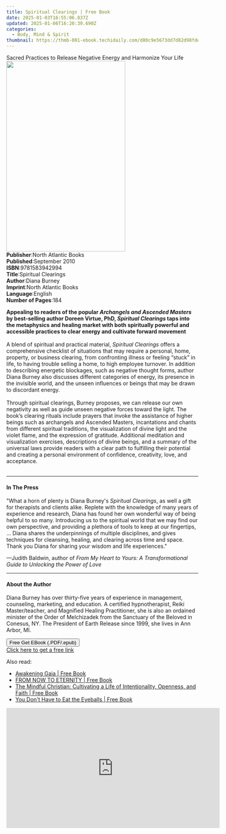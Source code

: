 ```yaml
---
title: Spiritual Clearings | Free Book
date: 2025-01-03T16:55:06.837Z
updated: 2025-01-06T16:20:39.690Z
categories:
  - Body, Mind & Spirit
thumbnail: https://thmb-001-ebook.techidaily.com/d80c9e5673dd7d82d98fdedaea25cb051e4413a88b3920b1b7b1c7f866b8940a.jpg
---
```

<main id="book-container">
  <div class="flex flex-col">
    <div class="book-brief flex-1 py-6 px-4 sm:p-6 md:py-10 md:px-8">
      <!-- brief-->
      <div class="book-brief-main">
        Sacred Practices to Release Negative Energy and Harmonize Your Life
      </div>
    </div>
    <div
      class="book-meta-info flex-1 grid gap-4 col-start-1 col-end-3 row-start-1 sm:mb-6 sm:grid-cols-4 lg:gap-6 lg:col-start-2 lg:row-end-6 lg:row-span-6 lg:mb-0"
    >
      <div
        class="book-meta-info-left place-content-center mt-4 p-4 text-sm leading-6 col-start-2 col-span-2 dark:text-slate-400"
      >
        <img
          class="w-full h-500 object-cover rounded-lg sm:h-255 sm:col-span-2 lg:col-span-full"
          src="https://img-001-ebook.techidaily.com/908b3e3db4bff7c1ffd77e9799cee459d40f55118e75a6245e0c49b7d32cde75.jpg"
          alt=""
          width="312"
          height="500"
        />
      </div>
      <div
        class="book-meta-info-right mt-2 col-start-1 row-start-2 col-span-3 self-center"
      >
        <!-- meta data  -->
        <div class="flex flex-col px-4 md:px-8">
          <div class="flex-1">
            <strong>Publisher</strong>:<span class="px-2"
              >North Atlantic Books</span
            >
          </div>
          <div class="flex-1">
            <strong>Published</strong>:<span class="px-2">September 2010</span>
          </div>
          <div class="flex-1">
            <strong>ISBN</strong>:<span class="px-2">9781583942994</span>
          </div>
          <div class="flex-1">
            <strong>Title</strong>:<span class="px-2">Spiritual Clearings</span>
          </div>
          <div class="flex-1">
            <strong>Author</strong>:<span class="px-2">Diana Burney</span>
          </div>
          <div class="flex-1">
            <strong>Imprint</strong>:<span class="px-2"
              >North Atlantic Books</span
            >
          </div>
          <div class="flex-1">
            <strong>Language</strong>:<span class="px-2">English</span>
          </div>
          <div class="flex-1">
            <strong>Number of Pages</strong>:<span class="px-2">184</span>
          </div>
        </div>
      </div>
    </div>
    <div class="book-description flex-1 py-6 px-4 sm:p-6 md:py-10 md:px-8">
      <div class="book-description-main">
        <div accordion-content="" id="description">
          <p>
            <b
              >Appealing to readers of the popular
              <i>Archangels and Ascended Masters</i> by best-selling author
              Doreen Virtue, PhD, <i>Spiritual Clearings</i> taps into the
              metaphysics and healing market with both spiritually powerful and
              accessible practices to clear energy and cultivate forward
              movement<br /></b
            ><br />
            A blend of spiritual and practical material,
            <i>Spiritual Clearings</i> offers a comprehensive checklist of
            situations that may require a personal, home, property, or business
            clearing, from confronting illness or feeling “stuck” in life, to
            having trouble selling a home, to high employee turnover. In
            addition to describing energetic blockages, such as negative thought
            forms, author Diana Burney also discusses different categories of
            energy, its presence in the invisible world, and the unseen
            influences or beings that may be drawn to discordant energy.<br /><br />
            Through spiritual clearings, Burney proposes, we can release our own
            negativity as well as guide unseen negative forces toward the light.
            The book’s clearing rituals include prayers that invoke the
            assistance of higher beings such as archangels and Ascended Masters,
            incantations and chants from different spiritual traditions, the
            visualization of divine light and the violet flame, and the
            expression of gratitude. Additional meditation and visualization
            exercises, descriptions of divine beings, and a summary of the
            universal laws provide readers with a clear path to fulfilling their
            potential and creating a personal environment of confidence,
            creativity, love, and acceptance.<br /><br />
          </p>
        </div>
        <div class="accordion-fader"></div>
      </div>
    </div>
    <div class="book-excerpts flex-1 py-6 px-4 sm:p-6 md:py-10 md:px-8">
      <!-- excerpts-->
      <div class="book-excerpts-main">
        <hr />
        <h4 class="placeholder placeholder-heading">
          <span>In The Press</span>
        </h4>
        <p></p>
        <p>
          "What a horn of plenty is Diana Burney's <i>Spiritual Clearings</i>,
          as well a gift for therapists and clients alike. Replete with the
          knowledge of many years of experience and research, Diana has found
          her own wonderful way of being helpful to so many. Introducing us to
          the spiritual world that we may find our own perspective, and
          providing a plethora of tools to keep at our fingertips, ... Diana
          shares the underpinnings of multiple disciplines, and gives techniques
          for cleansing, healing, and clearing across time and space. Thank you
          Diana for sharing your wisdom and life experiences."
        </p>
        <p>
          —Judith Baldwin, author of
          <i
            >From My Heart to Yours: A Transformational Guide to Unlocking the
            Power of Love</i
          >
        </p>
        <p></p>
      </div>
    </div>
    <div class="book-about-author flex-1 py-6 px-4 sm:p-6 md:py-10 md:px-8">
      <!-- about author-->
      <div class="book-main-author-main">
        <hr />
        <h4 class="placeholder placeholder-heading">
          <span>About the Author</span>
        </h4>
        <p></p>
        <p>
          Diana Burney has over thirty-five years of experience in management,
          counseling, marketing, and education. A certified hypnotherapist,
          Reiki Master/teacher, and Magnified Healing Practitioner, she is also
          an ordained minister of the Order of Melchizadek from the Sanctuary of
          the Beloved in Conesus, NY. The President of Earth Release since 1999,
          she lives in Ann Arbor, MI.
        </p>
        <p></p>
      </div>
    </div>
    <div class="book-free-get flex-1 py-6 px-4 sm:p-6 md:py-10 md:px-8">
      <button
        id="btn-free-get"
        class="bg-blue-500 hover:bg-blue-700 text-white font-bold py-2 px-4 rounded"
      >
        Free Get EBook (.PDF/.epub)
      </button>
      <div id="countdown-display" class="px-2 text-lg mt-2"></div>
      <a
        id="free-link"
        class="hidden bg-blue-500 hover:bg-blue-700 text-white font-bold py-2 px-4 rounded"
        href="https://www.ebooks.com/en-us/book/563678/spiritual-clearings/diana-burney/"
        target="_blank"
        >Click here to get a free link</a
      >
    </div>
    <script>
      let countdownTime = 0;
      let countdownInterval = null;
      document
        .getElementById('btn-free-get')
        .addEventListener('click', startCountdown);
      function startCountdown() {
        countdownTime = new Date().getTime() + 60000 * 3;
        countdownInterval = setInterval(updateCountdown, 1000);
        document.getElementById('btn-free-get').disabled = true;
        document
          .getElementById('btn-free-get')
          .classList.add('bg-gray-500', 'cursor-not-allowed');
      }
      function updateCountdown() {
        let currentTime = new Date().getTime();
        let timeLeft = countdownTime - currentTime;
        let secondsLeft = Math.floor(timeLeft / 1000);
        document.getElementById('countdown-display').innerHTML =
          `Remaining time: ${secondsLeft} seconds.`;
        if (secondsLeft <= 0) {
          clearInterval(countdownInterval);
          document.getElementById('btn-free-get').classList.add('hidden');
          document.getElementById('free-link').classList.remove('hidden');
          document.getElementById('countdown-display').innerHTML = '';
        }
      }
    </script>
  </div>
</main>

<ins class="adsbygoogle"
      style="display:block"
      data-ad-client="ca-pub-7571918770474297"
      data-ad-slot="8358498916"
      data-ad-format="auto"
      data-full-width-responsive="true"></ins>
    

<span class="atpl-alsoreadstyle">Also read:</span>
<div><ul>
<li><a href="https://novels-ebooks.techidaily.com/209911909-9781733772235-awakening-gaia/"><u>Awakening Gaia | Free Book</u></a></li>
<li><a href="https://novels-ebooks.techidaily.com/209912607-9780975815755-from-now-to-eternity/"><u>FROM NOW TO ETERNITY | Free Book</u></a></li>
<li><a href="https://novels-ebooks.techidaily.com/209912882-9781506458625-the-mindful-christian-cultivating-a-life-of-intentionality-openness-and-faith/"><u>The Mindful Christian: Cultivating a Life of Intentionality, Openness, and Faith | Free Book</u></a></li>
<li><a href="https://novels-ebooks.techidaily.com/209911996-9780228818298-you-dont-have-to-eat-the-eyeballs/"><u>You Don't Have to Eat the Eyeballs | Free Book</u></a></li>
</ul></div>

<!-- affiliate ads begin -->
<iframe width="560" height="315" src="https://www.youtube.com/embed/pejPLJBLmXw?si=WD97jA3doqbMCkCX" title="YouTube video player" frameborder="0" allow="accelerometer; autoplay; clipboard-write; encrypted-media; gyroscope; picture-in-picture; web-share" referrerpolicy="strict-origin-when-cross-origin" allowfullscreen></iframe>
<!-- affiliate ads end -->

